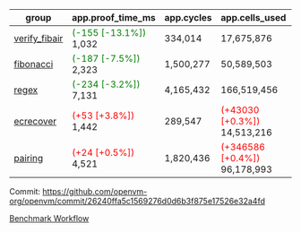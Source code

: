 | group | app.proof_time_ms | app.cycles | app.cells_used | leaf.proof_time_ms | leaf.cycles | leaf.cells_used |
| -- | -- | -- | -- | -- | -- | -- |
| [verify_fibair](https://github.com/openvm-org/openvm/blob/benchmark-results/benchmarks-pr/1701/verify_fibair-26240ffa5c1569276d0d6b3f875e17526e32a4fd.md) |<span style='color: green'>(-155 [-13.1%])</span> 1,032 |  334,014 |  17,675,876 |- | - | - |
| [fibonacci](https://github.com/openvm-org/openvm/blob/benchmark-results/benchmarks-pr/1701/fibonacci-26240ffa5c1569276d0d6b3f875e17526e32a4fd.md) |<span style='color: green'>(-187 [-7.5%])</span> 2,323 |  1,500,277 |  50,589,503 |- | - | - |
| [regex](https://github.com/openvm-org/openvm/blob/benchmark-results/benchmarks-pr/1701/regex-26240ffa5c1569276d0d6b3f875e17526e32a4fd.md) |<span style='color: green'>(-234 [-3.2%])</span> 7,131 |  4,165,432 |  166,519,456 |- | - | - |
| [ecrecover](https://github.com/openvm-org/openvm/blob/benchmark-results/benchmarks-pr/1701/ecrecover-26240ffa5c1569276d0d6b3f875e17526e32a4fd.md) |<span style='color: red'>(+53 [+3.8%])</span> 1,442 |  289,547 | <span style='color: red'>(+43030 [+0.3%])</span> 14,513,216 |- | - | - |
| [pairing](https://github.com/openvm-org/openvm/blob/benchmark-results/benchmarks-pr/1701/pairing-26240ffa5c1569276d0d6b3f875e17526e32a4fd.md) |<span style='color: red'>(+24 [+0.5%])</span> 4,521 |  1,820,436 | <span style='color: red'>(+346586 [+0.4%])</span> 96,178,993 |- | - | - |


Commit: https://github.com/openvm-org/openvm/commit/26240ffa5c1569276d0d6b3f875e17526e32a4fd

[Benchmark Workflow](https://github.com/openvm-org/openvm/actions/runs/15397677488)
